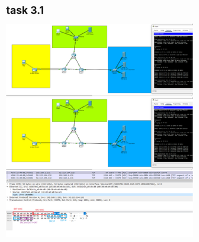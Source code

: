 # task 3.1


![Enterprise net](./images/1.png)
![DC net](./images/2.png)
![Wireshark capture](./images/3.png)
